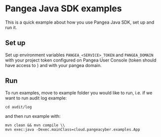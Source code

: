 # Pangea Java SDK examples

This is a quick example about how you use Pangea Java SDK, set up and run it.

## Set up
Set up environment variables `PANGEA_<SERVICE>_TOKEN` and `PANGEA_DOMAIN` with your project token configured on Pangea User Console (token should have access to <service>) and with your pangea domain.

## Run

To run examples, move to example folder you would like to run, i.e. if we want to run audit log example:
```
cd audit/log
```

and then run example with:
```
mvn clean && mvn compile \\
mvn exec:java -Dexec.mainClass=cloud.pangeacyber.examples.App
```
